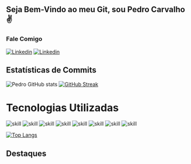 ## Seja Bem-Vindo ao meu Git, sou Pedro Carvalho ✌️


### Fale Comigo

[![Linkedin](https://img.shields.io/badge/LinkedIn-0077B5?style=for-the-badge&logo=linkedin&logoColor=white)](https://www.linkedin.com/in/pedro-henrique-carvalho-71b334208/)
[![Linkedin](https://img.shields.io/badge/Gmail-D14836?style=for-the-badge&logo=gmail&logoColor=white)](mailto:pedroh.fokus@gmail.com)



## Estatísticas de Commits
![Pedro GitHub stats](https://github-readme-stats.vercel.app/api?username=PedroHPCarvalho&show_icons=true&theme=date_night)
[![GitHub Streak](https://streak-stats.demolab.com?user=PedroHPCarvalho&theme=date-night&hide_border=true)](https://git.io/streak-stats)


# Tecnologias Utilizadas
![skill](https://img.shields.io/badge/HTML5-E34F26?style=for-the-badge&logo=html5&logoColor=white)
![skill](https://img.shields.io/badge/CSS3-1572B6?style=for-the-badge&logo=css3&logoColor=white)
![skill](https://img.shields.io/badge/JavaScript-F7DF1E?style=for-the-badge&logo=javascript&logoColor=black)
![skill](https://img.shields.io/badge/Java-ED8B00?style=for-the-badge&logo=openjdk&logoColor=white)
![skill](https://img.shields.io/badge/Python-3776AB?style=for-the-badge&logo=python&logoColor=white)
![skill](https://img.shields.io/badge/C-00599C?style=for-the-badge&logo=c&logoColor=white)
![skill](https://img.shields.io/badge/C%23-239120?style=for-the-badge&logo=c-sharp&logoColor=white)
![skill](https://img.shields.io/badge/PHP-777BB4?style=for-the-badge&logo=php&logoColor=white)

[![Top Langs](https://github-readme-stats.vercel.app/api/top-langs/?username=PedroHPCarvalho&layout=donut&theme=date_night)](https://github.com/anuraghazra/github-readme-stats)
<div>

## Destaques
